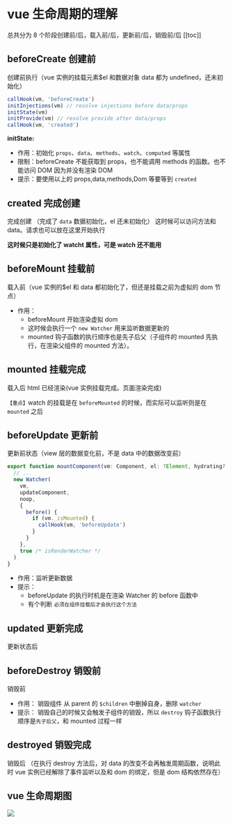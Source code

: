 # vue 生命周期的理解

总共分为 8 个阶段创建前/后，载入前/后，更新前/后，销毁前/后
[[toc]]

## beforeCreate 创建前

创建前执行（vue 实例的挂载元素\$el 和数据对象 data 都为 undefined，还未初始化）

```js
callHook(vm, 'beforeCreate')
initInjections(vm) // resolve injections before data/props
initState(vm)
initProvide(vm) // resolve provide after data/props
callHook(vm, 'created')
```

**initState:**

- 作用：初始化 `props`、`data`、`methods`、`watch`、`computed` 等属性
- 限制：beforeCreate 不能获取到 props，也不能调用 methods 的函数。也不能访问 DOM 因为并没有渲染 DOM
- 提示：要使用以上的 props,data,methods,Dom 等要等到 `created`

## created 完成创建

完成创建 （完成了 `data` 数据初始化，el 还未初始化）
这时候可以访问方法和 data。请求也可以放在这里开始执行

**这时候只是初始化了 watcht 属性，可是 watch 还不能用**

## beforeMount 挂载前

载入前（vue 实例的\$el 和 data 都初始化了，但还是挂载之前为虚拟的 dom 节点）

- 作用：
  - beforeMount 开始渲染虚拟 dom
  - 这时候会执行一个 `new Watcher` 用来监听数据更新的
  - mounted 钩子函数的执行顺序也是先子后父（子组件的 mounted 先执行，在渲染父组件的 mounted 方法）。

## mounted 挂载完成

载入后 html 已经渲染(vue 实例挂载完成。页面渲染完成)

`【重点】`watch 的挂载是在 `beforeMounted` 的时候，而实际可以监听则是在 `mounted` 之后

## beforeUpdate 更新前

更新前状态（view 层的数据变化前，不是 data 中的数据改变前）

```js
export function mountComponent(vm: Component, el: ?Element, hydrating?: boolean): Component {
  // ...
  new Watcher(
    vm,
    updateComponent,
    noop,
    {
      before() {
        if (vm._isMounted) {
          callHook(vm, 'beforeUpdate')
        }
      }
    },
    true /* isRenderWatcher */
  )
}
```

- 作用：监听更新数据
- 提示：
  - beforeUpdate 的执行时机是在渲染 Watcher 的 before 函数中
  - 有个判断 `必须在组件挂载后才会执行这个方法`

## updated 更新完成

更新状态后

## beforeDestroy 销毁前

销毁前

- 作用：
  销毁组件 从 parent 的 `$children` 中删掉自身，删除 `watcher`
- 提示：
  销毁自己的时候又会触发子组件的销毁，所以 `destroy` 钩子函数执行顺序是`先子后父`，和 mounted 过程一样

## destroyed 销毁完成

销毁后 （在执行 destroy 方法后，对 data 的改变不会再触发周期函数，说明此时 vue 实例已经解除了事件监听以及和 dom 的绑定，但是 dom 结构依然存在）

## vue 生命周期图

![](https://gitee.com/Jioho/img/raw/master/knowledge/20200615232700.png)
